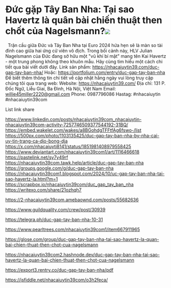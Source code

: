 # Đức gặp Tây Ban Nha: Tại sao Havertz là quân bài chiến thuật then chốt của Nagelsmann?![](https://s3-ap-northeast-1.amazonaws.com/g0v-hackmd-images/uploads/upload_0b41b9c3b20997d0c5b1ea7d1f4bce85.jpg)

 
Trận cầu giữa Đức và Tây Ban Nha tại Euro 2024 hứa hẹn sẽ là màn so tài đỉnh cao giữa hai ứng cử viên vô địch. Trong bối cảnh này, HLV Julian Nagelsmann của Đức đang sở hữu một "vũ khí bí mật" mang tên Kai Havertz - một trung phong không theo khuôn mẫu. Hãy cùng tìm hiểu một cách chi tiết qua bài viết dưới đây.
Link sản phẩm: https://nhacaiuytin39.com/duc-gap-tay-ban-nha/
Hoặc: https://portfolium.com/entry/duc-gap-tay-ban-nha
Để biết thêm thông tin chi tiết về cập nhật hằng ngày vui lòng truy cập chúng tôi qua trang web:
Website: https://nhacaiuytin39.com/
Địa chỉ: 131 P. Đốc Ngữ, Liễu Giai, Ba Đình, Hà Nội, Việt Nam
Email: willie45miller2220@gmail.com
Phone: 0987796086
Hastag: #nhacaiuytin  #nhacaiuytin39com




List link share

https://www.linkedin.com/posts/nhacaiuytin39com_nhacaiuytin-nhacaiuytin39com-activity-7257746509377544192-31BQ/
https://embed.wakelet.com/wakes/a8BGohdgTFFtfAg6fswo-/list
https://500px.com/photo/1103135425/duc-gap-tay-ban-nha-by-nha-cai-uy-tin-trang-ca-djo-bong-dja
https://x.com/nhacaiuyti8141/status/1851981408979558425
https://www.deviantart.com/nhacaiuytin39com1/art/1116466618
https://pastelink.net/sy7y49rf
https://nhacaiuytin39com.tawk.help/article/duc-gap-tay-ban-nha
https://groups.google.com/g/duc-gap-tay-ban-nha
https://nhacaiuytin39com1.blogspot.com/2024/10/uc-gap-tay-ban-nha-tai-sao-havertz-la.html?m=1
https://scrapbox.io/nhacaiuytin39com/duc_gap_tay_ban_nha
https://writexo.com/share/21ozhqh7

https://2-nhacaiuytin39com.amebaownd.com/posts/55682636

https://www.guildquality.com/crew/post/30939

https://telegra.ph/duc-gap-tay-ban-nha-10-31

https://www.pearltrees.com/nhacaiuytin39com1/item667911965

https://glose.com/group/duc-gap-tay-ban-nha-tai-sao-havertz-la-quan-bai-chien-thuat-then-chot-cua-nagelsmann

https://nhacaiuytin39com2.hashnode.dev/duc-gap-tay-ban-nha-tai-sao-havertz-la-quan-bai-chien-thuat-then-chot-cua-nagelsmann

https://export3.rentry.co/duc-gap-tay-ban-nha/pdf

https://jsfiddle.net/nhacaiuytin39com/o3h2feca/








